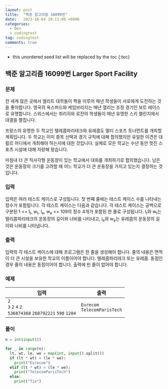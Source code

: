 ```yaml
---
layout: post
title:  "백준 알고리즘 16099번"
date:   2023-10-04 19:11:00 +0900
categories:
  - Dev
  - codingtest
tag: codingtest
comments: true
---
```


* this unordered seed list will be replaced by the toc
{:toc}

## 백준 알고리즘 16099번 Larger Sport Facility

### 문제

전 세계 많은 곳에서 엘리트 대학들이 짝을 이루어 매년 학생들이 서로에게 도전하는 것을 좋아합니다. 영국의 옥스퍼드와 케임브리지는 매년 열리는 조정 경기인 보트 레이스로 유명합니다. 스위스에서는 취리히와 로잔의 학생들이 매년 유명한 스키 챌린지에서 대결을 펼칩니다.

프랑스의 유명한 두 학교인 텔레콤파리테크와 유레콤도 멀티 스포츠 토너먼트를 개최할 계획입니다. 두 학교는 이미 종목 선택과 경기 규칙에 대해 합의했지만 유일한 이견은 대횔르 어디에서 개최해야 하는지에 대한 것입니다. 실제로 모든 학교는 수년 동안 멋진 스포츠 시설에 대해 자랑해 왔습니다.

마침내 더 큰 직사각형 운동장이 있는 학교에서 대회를 개최하기로 합의했습니다. 남은 것은 운동장의 크기를 고려할 때 어느 학교가 더 큰 운동장을 가지고 있는지 결정하는 것입니다.

### 입력

입력은 여러 테스트 케이스로 구성됩니다. 첫 번째 줄에는 테스트 케이스 수를 나타내는 정수가 포함됩니다. 각 테스트 케이스는 다음과 같습니다. 각 테스트 케이스는 공백으로 구분된 1 <= l<sub>t</sub>, w<sub>t</sub>, l<sub>e</sub>, w<sub>e</sub> <= 109의 정수 4개가 포함된 한 줄로 구성됩니다. l<sub>t</sub>와 w<sub>t</sub>는 텔리콤파리테크의 운동장의 길이와 너비를 나타내고, l<sub>e</sub>와 w<sub>e</sub>는 유레콤의 운동장의 길이와 너비를 나타냅니다.

### 출력

입력의 각 테스트 케이스에 대해 프로그램은 한 줄을 생성해야 합니다. 줄의 내용은 면적이 더 큰 시설을 보유한 학교의 이름이어야 합니다. 텔레콤파리테크 또는 유레콤. 동점인 경우 줄의 내용은 동점이어야 합니다. 출력에 빈 줄이 없어야 합니다.

### 예제

| 입력 | 출력 |
| --- | --- |
| `2` <br/> `3` `2` `4` `2` <br/> `536874368` `268792221` `598` `1204` | `Eurecom` <br/> `TelecomParisTech` |

### 풀이

```py
n = int(input())

for _ in range(n):
  lt, wt, le, we = map(int, input().split())
  if (lt * wt) < (le * we):
    print("Eurecom")
  elif (lt * wt) > (le * we):
    print("TelecomParisTech")
  else:
    print("Tie")
```

